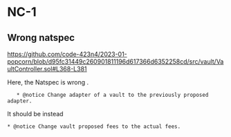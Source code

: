 # NC-1 

 ## Wrong natspec 

https://github.com/code-423n4/2023-01-popcorn/blob/d95fc31449c260901811196d617366d6352258cd/src/vault/VaultController.sol#L368-L381

Here, the Natspec is wrong . 
```
   * @notice Change adapter of a vault to the previously proposed adapter.

```

It should be instead 

```
* @notice Change vault proposed fees to the actual fees.
```

